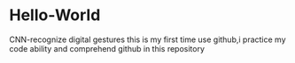 # Hello-World
CNN-recognize digital gestures
this is my first time use github,i practice my code ability and comprehend github in this repository
